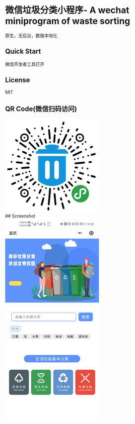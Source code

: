 # 微信垃圾分类小程序- A wechat miniprogram of waste sorting
原生，无后台，数据本地化 
 
## Quick Start
微信开发者工具打开  
  
## License
MIT
## QR Code(微信扫码访问)
<div>
<img alt="WeChat mp QR code" width="302" heght="646" src="https://github.com/darkestinblack/wechat_mp_wastesorting/blob/master/screenshot/gh_f28e23f7d513_344.jpg" /> 
</div>
## Screenshot
<div>
<img alt="index page" width="302" heght="646" src="https://github.com/darkestinblack/wechat_mp_wastesorting/blob/master/screenshot/Screenshot_20200711_145831_com.tencent.mm.jpg" /> </div>
